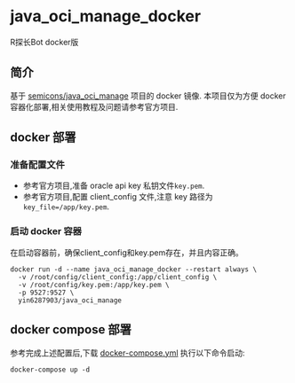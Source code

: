 # java_oci_manage_docker
 R探长Bot docker版



## 简介

基于 [semicons/java_oci_manage](https://github.com/semicons/java_oci_manage) 项目的 docker 镜像.
本项目仅为方便 docker 容器化部署,相关使用教程及问题请参考官方项目.

## docker 部署

### 准备配置文件

- 参考官方项目,准备 oracle api key 私钥文件`key.pem`.
- 参考官方项目,配置 client_config 文件,注意 key 路径为`key_file=/app/key.pem`.

### 启动 docker 容器

在启动容器前，确保client_config和key.pem存在，并且内容正确。

```
docker run -d --name java_oci_manage_docker --restart always \
  -v /root/config/client_config:/app/client_config \
  -v /root/config/key.pem:/app/key.pem \
  -p 9527:9527 \
  yin6287903/java_oci_manage
```

## docker compose 部署

参考完成上述配置后,下载 [docker-compose.yml](https://raw.githubusercontent.com/stilleshan/dockerfiles/main/java_oci_manage/docker-compose.yml) 执行以下命令启动:

```
docker-compose up -d
```
